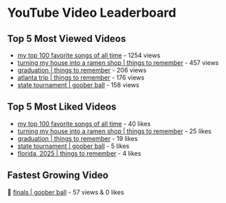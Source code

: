 # YouTube Video Leaderboard

## Top 5 Most Viewed Videos
- [my top 100 favorite songs of all time](https://youtu.be/zYnjnriU374) - 1254 views
- [turning my house into a ramen shop | things to remember](https://youtu.be/RBDZBPQs_fI) - 457 views
- [graduation | things to remember](https://youtu.be/l2r22Se8iw4) - 206 views
- [atlanta trip | things to remember](https://youtu.be/aROtkPs8i34) - 176 views
- [state tournament | goober ball](https://youtu.be/Ci5MFGdfzOE) - 158 views

## Top 5 Most Liked Videos
- [my top 100 favorite songs of all time](https://youtu.be/zYnjnriU374) - 40 likes
- [turning my house into a ramen shop | things to remember](https://youtu.be/RBDZBPQs_fI) - 25 likes
- [graduation | things to remember](https://youtu.be/l2r22Se8iw4) - 19 likes
- [state tournament | goober ball](https://youtu.be/Ci5MFGdfzOE) - 5 likes
- [florida, 2025 | things to remember](https://youtu.be/EGSwAs7yjAY) - 4 likes

## Fastest Growing Video
🔹 [finals | goober ball](https://youtu.be/srDTP8KR9QE) - 57 views & 0 likes
